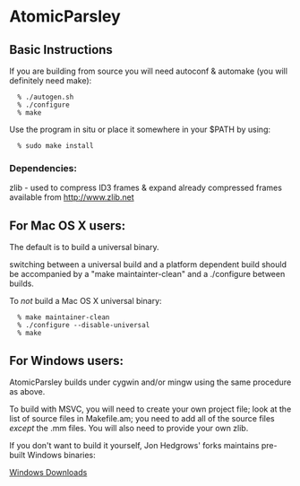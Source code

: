 # AtomicParsley

## Basic Instructions

If you are building from source you will need autoconf & automake (you will
definitely need make):

      % ./autogen.sh
      % ./configure
      % make

Use the program in situ or place it somewhere in your $PATH by using:

      % sudo make install


### Dependencies:

zlib  - used to compress ID3 frames & expand already compressed frames
        available from http://www.zlib.net

## For Mac OS X users:

The default is to build a universal binary.

switching between a universal build and a platform dependent build should be
accompanied by a "make maintainter-clean" and a ./configure between builds.

To *not* build a Mac OS X universal binary:

      % make maintainer-clean
      % ./configure --disable-universal
      % make


## For Windows users:

AtomicParsley builds under cygwin and/or mingw using the same procedure
as above.

To build with MSVC, you will need to create your own project file; look
at the list of source files in Makefile.am; you need to add all of the
source files *except* the .mm files.  You will also need to provide your
own zlib.

If you don't want to build it yourself, Jon Hedgrows' forks maintains
pre-built Windows binaries:

[Windows Downloads](https://bitbucket.org/jonhedgerows/atomicparsley/downloads)

<!-- vim:ts=2:sw=2:et:
-->
